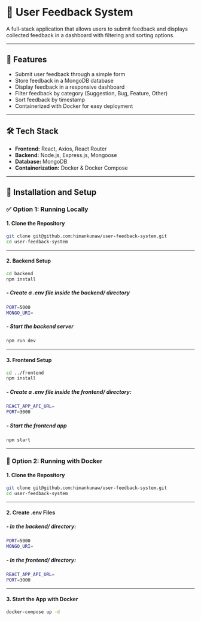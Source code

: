 # 📝 User Feedback System

A full-stack application that allows users to submit feedback and displays collected feedback in a dashboard with filtering and sorting options.

---

## 🚀 Features

- Submit user feedback through a simple form
- Store feedback in a MongoDB database
- Display feedback in a responsive dashboard
- Filter feedback by category (Suggestion, Bug, Feature, Other)
- Sort feedback by timestamp
- Containerized with Docker for easy deployment

---

## 🛠 Tech Stack

- **Frontend:** React, Axios, React Router
- **Backend:** Node.js, Express.js, Mongoose
- **Database:** MongoDB
- **Containerization:** Docker & Docker Compose

---

## 🔧 Installation and Setup

### ✅ Option 1: Running Locally

#### 1. Clone the Repository

```bash
git clone git@github.com:himankunaw/user-feedback-system.git
cd user-feedback-system
```
---
#### 2. Backend Setup
```bash
cd backend
npm install
```
##### - Create a .env file inside the backend/ directory
```bash
PORT=5000
MONGO_URI=
```
##### - Start the backend server
```bash
npm run dev
```
---

#### 3. Frontend Setup
```bash
cd ../frontend
npm install
```

##### - Create a .env file inside the frontend/ directory:
```bash
REACT_APP_API_URL=
PORT=3000
```

##### - Start the frontend app
```bash
npm start
```
---
### 🐳 Option 2: Running with Docker

#### 1. Clone the Repository
```bash
git clone git@github.com:himankunaw/user-feedback-system.git
cd user-feedback-system
```
---
#### 2. Create .env Files
##### - In the backend/ directory:
```bash
PORT=5000
MONGO_URI=
```

##### - In the frontend/ directory:
```bash
REACT_APP_API_URL=
PORT=3000
```
---
#### 3. Start the App with Docker
```bash
docker-compose up -d
```